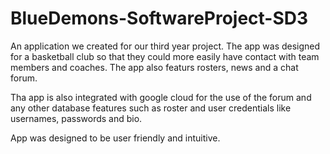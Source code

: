 # BlueDemons-SoftwareProject-SD3

An application we created for our third year project. The app was designed for a basketball club so that they could more easily have contact with team members and coaches. The app also featurs rosters, news and a chat forum.

Tha app is also integrated with google cloud for the use of the forum and any other database features such as roster and user credentials like usernames, passwords and bio.

App was designed to be user friendly and intuitive.
